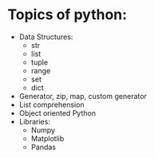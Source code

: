 # Topics of python:

* Data Structures:
  - str
  - list
  - tuple
  - range
  - set
  - dict
* Generator, zip, map, custom generator
* List comprehension
* Object oriented Python
* Libraries:
  - Numpy
  - Matplotlib
  - Pandas
